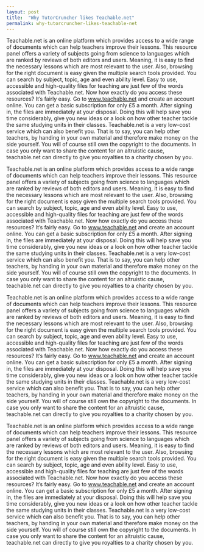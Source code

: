```yaml
---
layout: post
title:  "Why TutorCruncher likes Teachable.net"
permalink: why-tutorcruncher-likes-teachable-net
---
```

Teachable.net is an online platform which provides access to a wide range of
documents which can help teachers improve their lessons. This resource panel
offers a variety of subjects going from science to languages which are ranked
by reviews of both editors and users. Meaning, it is easy to find the
necessary lessons which are most relevant to the user. Also, browsing for the
right document is easy given the multiple search tools provided. You can
search by subject, topic, age and even ability level. Easy to use, accessible
and high-quality files for teaching are just few of the words associated with
Teachable.net. Now how exactly do you access these resources? It’s fairly
easy. Go to www.teachable.net and create an account online. You can get a
basic subscription for only £5 a month. After signing in, the files are
immediately at your disposal. Doing this will help save you time considerably,
give you new ideas or a look on how other teacher tackle the same studying
units in their classes. Teachable.net is a very low-cost service which can
also benefit you. That is to say, you can help other teachers, by handing in
your own material and therefore make money on the side yourself. You will of
course still own the copyright to the documents. In case you only want to
share the content for an altruistic cause, teachable.net can directly to give
you royalties to a charity chosen by you.

Teachable.net is an online platform which provides access to a wide range of
documents which can help teachers improve their lessons. This resource panel
offers a variety of subjects going from science to languages which are ranked
by reviews of both editors and users. Meaning, it is easy to find the
necessary lessons which are most relevant to the user. Also, browsing for the
right document is easy given the multiple search tools provided. You can
search by subject, topic, age and even ability level. Easy to use, accessible
and high-quality files for teaching are just few of the words associated with
Teachable.net. Now how exactly do you access these resources? It’s fairly
easy. Go to www.teachable.net and create an account online. You can get a
basic subscription for only £5 a month. After signing in, the files are
immediately at your disposal. Doing this will help save you time considerably,
give you new ideas or a look on how other teacher tackle the same studying
units in their classes. Teachable.net is a very low-cost service which can
also benefit you. That is to say, you can help other teachers, by handing in
your own material and therefore make money on the side yourself. You will of
course still own the copyright to the documents. In case you only want to
share the content for an altruistic cause, teachable.net can directly to give
you royalties to a charity chosen by you.

Teachable.net is an online platform which provides access to a wide range of
documents which can help teachers improve their lessons. This resource panel
offers a variety of subjects going from science to languages which are ranked
by reviews of both editors and users. Meaning, it is easy to find the
necessary lessons which are most relevant to the user. Also, browsing for the
right document is easy given the multiple search tools provided. You can
search by subject, topic, age and even ability level. Easy to use, accessible
and high-quality files for teaching are just few of the words associated with
Teachable.net. Now how exactly do you access these resources? It’s fairly
easy. Go to www.teachable.net and create an account online. You can get a
basic subscription for only £5 a month. After signing in, the files are
immediately at your disposal. Doing this will help save you time considerably,
give you new ideas or a look on how other teacher tackle the same studying
units in their classes. Teachable.net is a very low-cost service which can
also benefit you. That is to say, you can help other teachers, by handing in
your own material and therefore make money on the side yourself. You will of
course still own the copyright to the documents. In case you only want to
share the content for an altruistic cause, teachable.net can directly to give
you royalties to a charity chosen by you.

Teachable.net is an online platform which provides access to a wide range of
documents which can help teachers improve their lessons. This resource panel
offers a variety of subjects going from science to languages which are ranked
by reviews of both editors and users. Meaning, it is easy to find the
necessary lessons which are most relevant to the user. Also, browsing for the
right document is easy given the multiple search tools provided. You can
search by subject, topic, age and even ability level. Easy to use, accessible
and high-quality files for teaching are just few of the words associated with
Teachable.net. Now how exactly do you access these resources? It’s fairly
easy. Go to www.teachable.net and create an account online. You can get a
basic subscription for only £5 a month. After signing in, the files are
immediately at your disposal. Doing this will help save you time considerably,
give you new ideas or a look on how other teacher tackle the same studying
units in their classes. Teachable.net is a very low-cost service which can
also benefit you. That is to say, you can help other teachers, by handing in
your own material and therefore make money on the side yourself. You will of
course still own the copyright to the documents. In case you only want to
share the content for an altruistic cause, teachable.net can directly to give
you royalties to a charity chosen by you.
